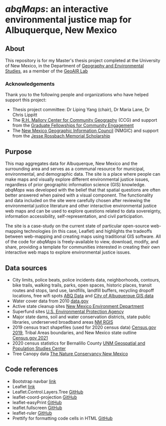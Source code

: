 # *abqMaps*: an interactive environmental justice map for Albuquerque, New Mexico


## About
This repository is for my Master's thesis project completed at the University of New Mexico, in the Department of [Geography and Environmental Studies](https://geography.unm.edu/), as a member of the [GeoAIR Lab](https://geoair.lipingyang.org/)

### Acknowledgements
Thank you to the following people and organizations who have helped support this project: 
- Thesis project committee: Dr Liping Yang (chair), Dr Maria Lane, Dr Chris Lippitt
- The [R.H. Mallory Center for Community Geography](https://communitygeography.unm.edu/) (CCG) and support from the [Graduate Fellowships for Community Engagement](https://communitygeography.unm.edu/funding/grad-fellowships.html)
- The [New Mexico Geographic Information Council](https://nmgic.com/) (NMGIC) and support from the [Jesse Rossbach Memorial Scholarship](https://nmgic.com/education/scholarships/)


## Purpose
This map aggregates data for Albuquerque, New Mexico and the surrounding area and serves as a communal resource for municipal, environmental, and demographic data. The site is a place where people can make maps and visually explore different environmental justice issues, regardless of prior geographic information science (GIS) knowledge. *abqMaps* was developed with the belief that that spatial questions are often better answered when paired with a visual component. The functionality and data included on the site were carefully chosen after reviewing the environmental justice literature and other interactive environmental justice web maps and can be used to explore questions related to data sovereignty, information accessibility, self-representation, and civil participation.

The site is a case-study on the current state of particular open-source web-mapping technologies (in this case, Leaflet) and highlights the tradeoffs between web-mapping and creating maps using traditional GIS software. All of the code for *abqMaps* is freely-available to view, download, modify, and share, providing a template for communities interested in creating their own interactive web maps to explore environmental justice issues.

## Data sources
- City limits, police beats, police incidents data, neighborhoods, contours, bike trails, walking trails, parks, open spaces, historic places, transit routes and stops, land use, landfills, landfill buffers, recycling dropoff locations, free wifi spots [ABQ Data](https://www.cabq.gov/abq-data/) and [City of Albuquerque GIS data](https://www.cabq.gov/gis/geographic-information-systems-data)
- Water cover data from 2010 [data.gov](https://catalog.data.gov/dataset/2010-bernalillo-county-nm-current-area-hydrography)
- Active state cleanup sites [New Mexico Environment Department](https://data-nmenv.opendata.arcgis.com/datasets/85f43fe83e564d89a1d3b4b2d6a7129b_0/explore?layer=0&location=34.988414%2C-106.360958%2C10.00)
- Superfund sites [U.S. Environmental Protection Agency](https://edg.epa.gov/metadata/catalog/search/resource/details.page?uuid=%7BFC07D75C-8596-434B-B1A6-0688C9CD45B5%7D)
- Major state dams, soil and water conservation districts, state public libraries, underserved broadband areas [NM RGIS](https://rgis.unm.edu/)
- 2019 census tract shapefiles (used for 2020 census data) [Census.gov 2019](https://www.census.gov/geographies/mapping-files/time-series/geo/cartographic-boundary.2019.html#list-tab-U8W68AR8I1HHUECUZN), Tribal Areas boundaries, and New Mexico state outline [Census.gov 2021](https://www.census.gov/geographies/mapping-files/time-series/geo/cartographic-boundary.2021.html#list-tab-7W5ZY8M0UTPAY2TMZE)
- 2020 census statistics for Bernalillo County [UNM Geospatial and Population Studies Center](https://gps.unm.edu/census2020/NewMexicoCountyCCCDataPortal)
- Tree Canopy data [The Nature Conservancy New Mexico](https://www.nmconservation.org/field-notes/abq-canopy-2020)


## Code references
- Bootstrap navbar [link](https://getbootstrap.com/docs/4.6/components/navbar/)
- Leaflet [link](https://leafletjs.com/)
- Leaflet.Control.Layers.Tree [GitHub](https://github.com/jjimenezshaw/Leaflet.Control.Layers.Tree)
- leaflet-coord-projection [GitHub](https://github.com/edihasaj/leaflet-coord-projection)
- leaflet-easyPrint [GitHub](https://github.com/rowanwins/leaflet-easyPrint)
- leaflet.fullscreen [GitHub](https://github.com/brunob/leaflet.fullscreen)
- leaflet-ruler [GitHub](https://github.com/gokertanrisever/leaflet-ruler)
- Prettify for formatting code cells in HTML [GitHub](https://github.com/googlearchive/code-prettify)
